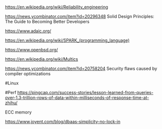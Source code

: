 https://en.wikipedia.org/wiki/Reliability_engineering

https://news.ycombinator.com/item?id=20296348 Solid Design Principles: The Guide to Becoming Better Developers

https://www.adaic.org/

https://en.wikipedia.org/wiki/SPARK_(programming_language)

https://www.openbsd.org/

https://en.wikipedia.org/wiki/Multics

https://news.ycombinator.com/item?id=20758204 Security flaws caused by compiler optimizations

#Linux

#Perf
https://pingcap.com/success-stories/lesson-learned-from-queries-over-1.3-trillion-rows-of-data-within-milliseconds-of-response-time-at-zhihu/

ECC memory

https://www.joyent.com/blog/dbaas-simplicity-no-lock-in
